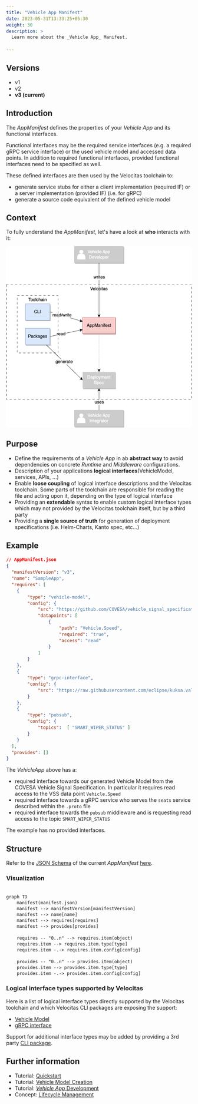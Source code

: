 ```yaml
---
title: "Vehicle App Manifest"
date: 2023-05-31T13:33:25+05:30
weight: 30
description: >
  Learn more about the _Vehicle App_ Manifest.

---
```


## Versions

* v1
* v2
* **v3 (current)**

## Introduction

The _AppManifest_ defines the properties of your _Vehicle App_ and its functional interfaces.

Functional interfaces may be the required service interfaces (e.g. a required gRPC service interface) or the used vehicle model and accessed data points. In addition to required functional interfaces, provided functional interfaces need to be specified as well.

These defined interfaces are then used by the Velocitas toolchain to:

* generate service stubs for either a client implementation (required IF) or a server implementation (provided IF) (i.e. for gRPC)
* generate a source code equivalent of the defined vehicle model

## Context

To fully understand the _AppManifest_, let's have a look at **who** interacts with it:

![Manifest Context](./manifest_context.drawio.png)

## Purpose

* Define the requirements of a _Vehicle App_ in ab **abstract way** to avoid dependencies on concrete _Runtime_ and _Middleware_ configurations.
* Description of your applications **logical interfaces**(VehicleModel, services, APIs, ...)
* Enable **loose coupling** of logical interface descriptions and the Velocitas toolchain. Some parts of the toolchain are responsible for reading the file and acting upon it, depending on the type of logical interface
* Providing an **extendable** syntax to enable custom logical interface types which may not provided by the Velocitas toolchain itself, but by a third party
* Providing a **single source of truth** for generation of deployment specifications (i.e. Helm-Charts, Kanto spec, etc...)

## Example

```json
// AppManifest.json
{
  "manifestVersion": "v3",
  "name": "SampleApp",
  "requires": [
    {
        "type": "vehicle-model",
        "config": {
            "src": "https://github.com/COVESA/vehicle_signal_specification/releases/download/v3.0/vss_rel_3.0.json",
            "datapoints": [
                {
                    "path": "Vehicle.Speed",
                    "required": "true",
                    "access": "read"
                }
            ]
        }
    },
    {
        "type": "grpc-interface",
        "config": {
            "src": "https://raw.githubusercontent.com/eclipse/kuksa.val.services/main/seat_service/proto/sdv/edge/comfort/seats/v1/seats.proto"
        } 
    },
    {
        "type": "pubsub",
        "config": {
            "topics":  [ "SMART_WIPER_STATUS" ]
        }
    }
  ],
  "provides": []
}
```

The _VehicleApp_ above has a:

* required interface towards our generated Vehicle Model from the COVESA Vehicle Signal Specification. In particular it requires read access to the VSS data point `Vehicle.Speed`
* required interface towards a gRPC service who serves the `seats` service described within the `.proto` file
* required interface towards the `pubsub` middleware and is requesting read access to the topic `SMART_WIPER_STATUS`

The example has no provided interfaces.

## Structure

Refer to the [JSON Schema](https://json-schema.org/) of the current _AppManifest_ [here](./manifest.schema.v3.json).

### Visualization

```mermaid

graph TD
    manifest(manifest.json)
    manifest --> manifestVersion[manifestVersion]
    manifest --> name[name]
    manifest --> requires[requires]
    manifest --> provides[provides]

    requires -- "0..n" --> requires.item(object)
    requires.item --> requires.item.type[type]
    requires.item -.-> requires.item.config[config]

    provides -- "0..n" --> provides.item(object)
    provides.item --> provides.item.type[type]
    provides.item -.-> provides.item.config[config]

```

### Logical interface types supported by Velocitas

Here is a list of logical interface types directly supported by the Velocitas toolchain and which Velocitas CLI packages are exposing the support:

* [Vehicle Model](./interface/vehicle_model/)
* [gRPC interface](./interface/grpc_interface/)

Support for additional interface types may be added by providing a 3rd party [CLI package](/docs/concepts/lifecycle_management/packages/).

## Further information

* Tutorial: [Quickstart](/docs/tutorials/quickstart.md)
* Tutorial: [Vehicle Model Creation](/docs/tutorials/vehicle_model_creation)
* Tutorial: [_Vehicle App_ Development](/docs/tutorials/vehicle_app_development)
* Concept: [Lifecycle Management](/docs/concepts/lifecycle_management)
